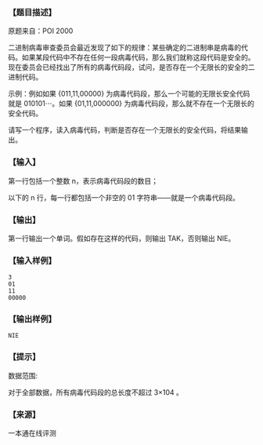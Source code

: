 ### 【题目描述】

原题来自：POI 2000

二进制病毒审查委员会最近发现了如下的规律：某些确定的二进制串是病毒的代码。如果某段代码中不存在任何一段病毒代码，那么我们就称这段代码是安全的。现在委员会已经找出了所有的病毒代码段，试问，是否存在一个无限长的安全的二进制代码。

示例：例如如果 {011,11,00000} 为病毒代码段，那么一个可能的无限长安全代码就是 010101⋯。如果 {01,11,000000} 为病毒代码段，那么就不存在一个无限长的安全代码。

请写一个程序，读入病毒代码，判断是否存在一个无限长的安全代码，将结果输出。

### 【输入】

第一行包括一个整数 n，表示病毒代码段的数目；

以下的 n 行，每一行都包括一个非空的 01 字符串——就是一个病毒代码段。

### 【输出】

第一行输出一个单词。假如存在这样的代码，则输出 TAK，否则输出 NIE。

### 【输入样例】

```
3
01 
11 
00000
```

### 【输出样例】

```
NIE
```

### 【提示】

数据范围:

对于全部数据，所有病毒代码段的总长度不超过 3×104​​ 。


 ### 【来源】

 一本通在线评测 